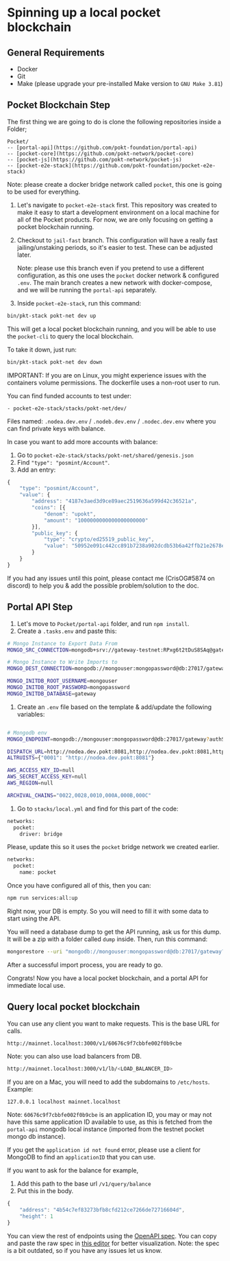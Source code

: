 # Spinning up a local pocket blockchain

## **General Requirements**

- Docker
- Git
- Make (please upgrade your pre-installed Make version to `GNU Make 3.81`)

## **Pocket Blockchain Step**

The first thing we are going to do is clone the following repositories inside a Folder;

```
Pocket/
-- [portal-api](https://github.com/pokt-foundation/portal-api)
-- [pocket-core](https://github.com/pokt-network/pocket-core)
-- [pocket-js](https://github.com/pokt-network/pocket-js)
-- [pocket-e2e-stack](https://github.com/pokt-foundation/pocket-e2e-stack)
```

Note: please create a docker bridge network called `pocket`, this one is going to be used for everything.

1. Let's navigate to `pocket-e2e-stack` first. This repository was created to make it easy to start a development environment on a local machine for all of the Pocket products. For now, we are only focusing on getting a pocket blockchain running.
2. Checkout to `jail-fast` branch. This configuration will have a really fast jailing/unstaking periods, so it's easier to test. These can be adjusted later.
    
    Note: please use this branch even if you pretend to use a different configuration, as this one uses the `pocket` docker network & configured `.env`. The main branch creates a new network with docker-compose, and we will be running the `portal-api` separately.
    
3. Inside `pocket-e2e-stack`, run this command:

```bash
bin/pkt-stack pokt-net dev up
```

This will get a local pocket blockchain running, and you will be able to use the `pocket-cli` to query the local blockchain. 

To take it down, just run:
```bash
bin/pkt-stack pokt-net dev down
```

IMPORTANT: If you are on Linux, you might experience issues with the containers volume permissions. The dockerfile uses a non-root user to run.

You can find funded accounts to test under:
```
- pocket-e2e-stack/stacks/pokt-net/dev/
```
Files named: `.nodea.dev.env` / `.nodeb.dev.env` / `.nodec.dev.env` where you can find private keys with balance.

In case you want to add more accounts with balance:
1. Go to `pocket-e2e-stack/stacks/pokt-net/shared/genesis.json`
2. Find `"type": "posmint/Account"`.
3. Add an entry:
```javascript
{
    "type": "posmint/Account",
    "value": {
        "address": "4187e3aed3d9ce89aec2519636a599d42c36521a",
        "coins": [{
            "denom": "upokt",
            "amount": "1000000000000000000000"
        }],
        "public_key": {
            "type": "crypto/ed25519_public_key",
            "value": "50952e091c442cc891b7238a902dcdb53b6a42ffb21e2678ebc5caad91cc9113"
        }
    }
}
```

If you had any issues until this point, please contact me (CrisOG#5874 on discord) to help you & add the possible problem/solution to the doc.

## Portal API Step

1. Let's move to `Pocket/portal-api` folder, and run `npm install`. 
2. Create a `.tasks.env` and paste this:

```bash
# Mongo Instance to Export Data From
MONGO_SRC_CONNECTION=mongodb+srv://gateway-testnet:RPxg6t2tDuS8SAq@gateway-testnet.kxobp.mongodb.net/gateway-testnet

# Mongo Instance to Write Imports to
MONGO_DEST_CONNECTION=mongodb://mongouser:mongopassword@db:27017/gateway?authSource=admin

MONGO_INITDB_ROOT_USERNAME=mongouser
MONGO_INITDB_ROOT_PASSWORD=mongopassword
MONGO_INITDB_DATABASE=gateway
```

1. Create an `.env` file based on the template & add/update the following variables:

```bash

# Mongodb env
MONGO_ENDPOINT=mongodb://mongouser:mongopassword@db:27017/gateway?authSource=admin

DISPATCH_URL=http://nodea.dev.pokt:8081,http://nodea.dev.pokt:8081,http://nodea.dev.pokt:8081
ALTRUISTS={"0001": "http://nodea.dev.pokt:8081"}

AWS_ACCESS_KEY_ID=null
AWS_SECRET_ACCESS_KEY=null
AWS_REGION=null

ARCHIVAL_CHAINS="0022,0028,0010,000A,000B,000C"
```

1. Go to `stacks/local.yml` and find for this part of the code:

```bash
networks:
  pocket:
    driver: bridge
```

Please, update this so it uses the `pocket` bridge network we created earlier.

```bash
networks:
  pocket:
    name: pocket
```

Once you have configured all of this, then you can:

```bash
npm run services:all:up
```

Right now, your DB is empty. So you will need to fill it with some data to start using the API.

You will need a database dump to get the API running, ask us for this dump. It will be a zip with a folder called `dump` inside. Then, run this command:

```bash
mongorestore --uri "mongodb://mongouser:mongopassword@db:27017/gateway?authSource=admin" dump/
```

After a successful import process, you are ready to go.

Congrats! Now you have a local pocket blockchain, and a portal API for immediate local use.

## Query local pocket blockchain

You can use any client you want to make requests. This is the base URL for calls.

```bash
http://mainnet.localhost:3000/v1/60676c9f7cbbfe002f0b9cbe
```

Note: you can also use load balancers from DB.

```bash
http://mainnet.localhost:3000/v1/lb/<LOAD_BALANCER_ID>
```

If you are on a Mac, you will need to add the subdomains to `/etc/hosts`.
Example:
```
127.0.0.1 localhost mainnet.localhost
```

Note: `60676c9f7cbbfe002f0b9cbe` is an application ID, you may or may not have this same application ID available to use, as this is fetched from the `portal-api` mongodb local instance (imported from the testnet pocket mongo db instance).

If you get the `application id not found` error, please use a client for MongoDB to find an `applicationID` that you can use.

If you want to ask for the balance for example,

1. Add this path to the base url `/v1/query/balance`
2. Put this in the body.

```javascript
{
    "address": "4b54c7ef83273bfb8cfd212ce7266de72716604d",
    "height": 1
}
```

You can view the rest of endpoints using the [OpenAPI spec](https://raw.githubusercontent.com/pokt-network/pocket-core/staging/doc/specs/rpc-spec.yaml). You can copy and paste the raw spec in [this editor](https://editor.swagger.io/) for better visualization. Note: the spec is a bit outdated, so if you have any issues let us know.
